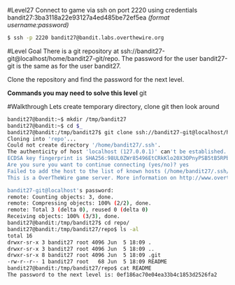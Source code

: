 #Level27
Connect to game via ssh on port 2220 using credentials bandit27:3ba3118a22e93127a4ed485be72ef5ea
_(format username:password)_
```sh
$ ssh -p 2220 bandit27@bandit.labs.overthewire.org
```
#Level Goal
There is a git repository at ssh://bandit27-git@localhost/home/bandit27-git/repo. The password for the user bandit27-git is the same as for the user bandit27.

Clone the repository and find the password for the next level.

**Commands you may need to solve this level**
git

#Walkthrough
Lets create temporary directory, clone git then look around

```sh
bandit27@bandit:~$ mkdir /tmp/bandit27
bandit27@bandit:~$ cd $_
bandit27@bandit:/tmp/bandit27$ git clone ssh://bandit27-git@localhost/home/bandit27-git/repo
Cloning into 'repo'...
Could not create directory '/home/bandit27/.ssh'.
The authenticity of host 'localhost (127.0.0.1)' can't be established.
ECDSA key fingerprint is SHA256:98UL0ZWr85496EtCRkKlo20X3OPnyPSB5tB5RPbhczc.
Are you sure you want to continue connecting (yes/no)? yes
Failed to add the host to the list of known hosts (/home/bandit27/.ssh/known_hosts).
This is a OverTheWire game server. More information on http://www.overthewire.org/wargames

bandit27-git@localhost's password: 
remote: Counting objects: 3, done.
remote: Compressing objects: 100% (2/2), done.
remote: Total 3 (delta 0), reused 0 (delta 0)
Receiving objects: 100% (3/3), done.
bandit27@bandit:/tmp/bandit27$ cd repo/
bandit27@bandit:/tmp/bandit27/repo$ ls -al
total 16
drwxr-sr-x 3 bandit27 root 4096 Jun  5 18:09 .
drwxr-sr-x 3 bandit27 root 4096 Jun  5 18:09 ..
drwxr-sr-x 8 bandit27 root 4096 Jun  5 18:09 .git
-rw-r--r-- 1 bandit27 root   68 Jun  5 18:09 README
bandit27@bandit:/tmp/bandit27/repo$ cat README 
The password to the next level is: 0ef186ac70e04ea33b4c1853d2526fa2
```
